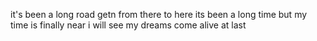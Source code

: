 it's been a long road
getn from there to here
its been a long time
but my time is finally near
i will see my dreams come alive at last
